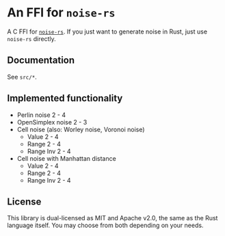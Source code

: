 # An FFI for `noise-rs`

A C FFI for [`noise-rs`](https://github.com/bjz/noise-rs). If you just want to generate noise in Rust, just use `noise-rs` directly.

## Documentation

See `src/*`.

## Implemented functionality

- Perlin noise 2 - 4
- OpenSimplex noise 2 - 3
- Cell noise (also: Worley noise, Voronoi noise)
    - Value 2 - 4
    - Range 2 - 4
    - Range Inv 2 - 4
- Cell noise with Manhattan distance
    - Value 2 - 4
    - Range 2 - 4
    - Range Inv 2 - 4

## License

This library is dual-licensed as MIT and Apache v2.0, the same as the Rust language itself. You may choose from both depending on your needs.
